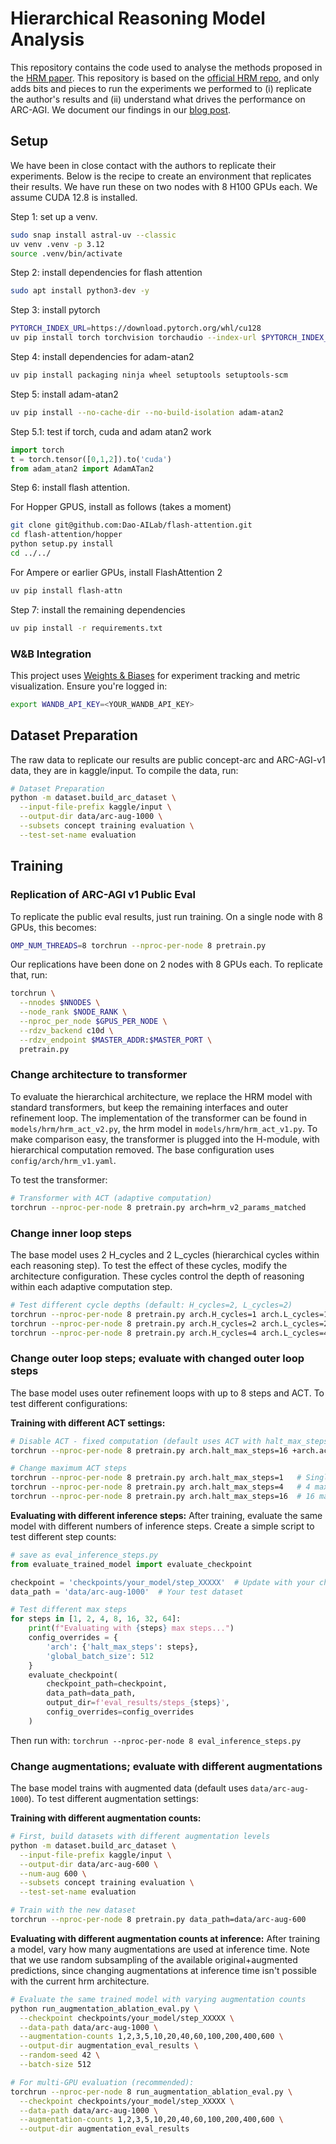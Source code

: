 # Hierarchical Reasoning Model Analysis
This repository contains the code used to analyse the methods proposed in the [HRM paper](https://arxiv.org/abs/2506.21734). This repository is based on the [official HRM repo](https://github.com/sapientinc/HRM), and only adds bits and pieces to run the experiments we performed to (i) replicate the author's results and (ii) understand what drives the performance on ARC-AGI. We document our findings in our [blog post](TODO). 

## Setup
We have been in close contact with the authors to replicate their experiments. Below is the recipe to create an environment that replicates their results. We have run these on two nodes with 8 H100 GPUs each. We assume CUDA 12.8 is installed.

Step 1: set up a venv.
```bash
sudo snap install astral-uv --classic
uv venv .venv -p 3.12
source .venv/bin/activate
```

Step 2: install dependencies for flash attention
```bash
sudo apt install python3-dev -y
```

Step 3: install pytorch
```bash 
PYTORCH_INDEX_URL=https://download.pytorch.org/whl/cu128
uv pip install torch torchvision torchaudio --index-url $PYTORCH_INDEX_URL
```

Step 4: install dependencies for adam-atan2
```bash
uv pip install packaging ninja wheel setuptools setuptools-scm
```

Step 5: install adam-atan2
```bash
uv pip install --no-cache-dir --no-build-isolation adam-atan2 
```
Step 5.1: test if torch, cuda and adam atan2 work
```python
import torch
t = torch.tensor([0,1,2]).to('cuda')
from adam_atan2 import AdamATan2
```

Step 6: install flash attention.  


For Hopper GPUS, install as follows (takes a moment)
```bash
git clone git@github.com:Dao-AILab/flash-attention.git
cd flash-attention/hopper
python setup.py install
cd ../../
```
For Ampere or earlier GPUs, install FlashAttention 2

```bash
uv pip install flash-attn
```

Step 7: install the remaining dependencies
```bash
uv pip install -r requirements.txt
```

### W&B Integration 

This project uses [Weights & Biases](https://wandb.ai/) for experiment tracking and metric visualization. Ensure you're logged in:

```bash
export WANDB_API_KEY=<YOUR_WANDB_API_KEY>
```


## Dataset Preparation
The raw data to replicate our results are public concept-arc and ARC-AGI-v1 data, they are in kaggle/input. To compile the data, run:
```bash
# Dataset Preparation
python -m dataset.build_arc_dataset \
  --input-file-prefix kaggle/input \
  --output-dir data/arc-aug-1000 \
  --subsets concept training evaluation \
  --test-set-name evaluation
```
## Training

### Replication of ARC-AGI v1 Public Eval
To replicate the public eval results, just run training. On a single node with 8 GPUs, this becomes:
```bash
OMP_NUM_THREADS=8 torchrun --nproc-per-node 8 pretrain.py
```
Our replications have been done on 2 nodes with 8 GPUs each. To replicate that, run:
```bash
torchrun \
  --nnodes $NNODES \
  --node_rank $NODE_RANK \
  --nproc_per_node $GPUS_PER_NODE \
  --rdzv_backend c10d \
  --rdzv_endpoint $MASTER_ADDR:$MASTER_PORT \
  pretrain.py  
```


### Change architecture to transformer

To evaluate the hierarchical architecture, we replace the HRM model with standard transformers, but keep the remaining interfaces and outer refinement loop. The implementation of the transformer can be found in `models/hrm/hrm_act_v2.py`, the hrm model in `models/hrm/hrm_act_v1.py`. To make comparison easy, the transformer is plugged into the H-module, with hierarchical computation removed. The base configuration uses `config/arch/hrm_v1.yaml`.

To test the transformer:
```bash
# Transformer with ACT (adaptive computation)
torchrun --nproc-per-node 8 pretrain.py arch=hrm_v2_params_matched 
```


### Change inner loop steps
The base model uses 2 H_cycles and 2 L_cycles (hierarchical cycles within each reasoning step). To test the effect of these cycles, modify the architecture configuration. These cycles control the depth of reasoning within each adaptive computation step.

```bash
# Test different cycle depths (default: H_cycles=2, L_cycles=2)
torchrun --nproc-per-node 8 pretrain.py arch.H_cycles=1 arch.L_cycles=1  # one call each
torchrun --nproc-per-node 8 pretrain.py arch.H_cycles=2 arch.L_cycles=2  # baseline
torchrun --nproc-per-node 8 pretrain.py arch.H_cycles=4 arch.L_cycles=4  # four cycles each
```

### Change outer loop steps; evaluate with changed outer loop steps
The base model uses outer refinement loops with up to 8 steps and ACT. To test different configurations:

**Training with different ACT settings:**
```bash
# Disable ACT - fixed computation (default uses ACT with halt_max_steps=8)
torchrun --nproc-per-node 8 pretrain.py arch.halt_max_steps=16 +arch.act_enabled=false

# Change maximum ACT steps
torchrun --nproc-per-node 8 pretrain.py arch.halt_max_steps=1   # Single step
torchrun --nproc-per-node 8 pretrain.py arch.halt_max_steps=4   # 4 max steps
torchrun --nproc-per-node 8 pretrain.py arch.halt_max_steps=16  # 16 max steps
```

**Evaluating with different inference steps:**
After training, evaluate the same model with different numbers of inference steps. Create a simple script to test different step counts:

```python
# save as eval_inference_steps.py
from evaluate_trained_model import evaluate_checkpoint

checkpoint = 'checkpoints/your_model/step_XXXXX'  # Update with your checkpoint
data_path = 'data/arc-aug-1000'  # Your test dataset

# Test different max steps
for steps in [1, 2, 4, 8, 16, 32, 64]:
    print(f"Evaluating with {steps} max steps...")
    config_overrides = {
        'arch': {'halt_max_steps': steps},
        'global_batch_size': 512
    }
    evaluate_checkpoint(
        checkpoint_path=checkpoint,
        data_path=data_path,
        output_dir=f'eval_results/steps_{steps}',
        config_overrides=config_overrides
    )
```

Then run with: `torchrun --nproc-per-node 8 eval_inference_steps.py`

### Change augmentations; evaluate with different augmentations
The base model trains with augmented data (default uses `data/arc-aug-1000`). To test different augmentation settings:

**Training with different augmentation counts:**
```bash
# First, build datasets with different augmentation levels
python -m dataset.build_arc_dataset \
  --input-file-prefix kaggle/input \
  --output-dir data/arc-aug-600 \
  --num-aug 600 \
  --subsets concept training evaluation \
  --test-set-name evaluation

# Train with the new dataset
torchrun --nproc-per-node 8 pretrain.py data_path=data/arc-aug-600
```

**Evaluating with different augmentation counts at inference:**
After training a model, vary how many augmentations are used at inference time. Note that we use random subsampling of the available original+augmented predictions, since changing augmentations at inference time isn't possible with the current hrm architecture.
```bash
# Evaluate the same trained model with varying augmentation counts
python run_augmentation_ablation_eval.py \
  --checkpoint checkpoints/your_model/step_XXXXX \
  --data-path data/arc-aug-1000 \
  --augmentation-counts 1,2,3,5,10,20,40,60,100,200,400,600 \
  --output-dir augmentation_eval_results \
  --random-seed 42 \
  --batch-size 512

# For multi-GPU evaluation (recommended):
torchrun --nproc-per-node 8 run_augmentation_ablation_eval.py \
  --checkpoint checkpoints/your_model/step_XXXXX \
  --data-path data/arc-aug-1000 \
  --augmentation-counts 1,2,3,5,10,20,40,60,100,200,400,600 \
  --output-dir augmentation_eval_results
```
